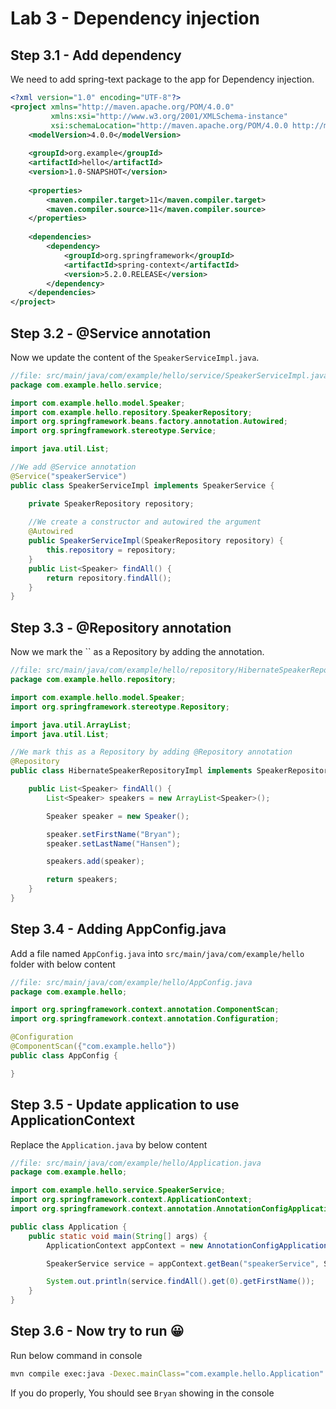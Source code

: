 # Lab 3 - Dependency injection

## Step 3.1 - Add dependency
We need to add spring-text package to the app for Dependency injection.

```xml
<?xml version="1.0" encoding="UTF-8"?>
<project xmlns="http://maven.apache.org/POM/4.0.0"
         xmlns:xsi="http://www.w3.org/2001/XMLSchema-instance"
         xsi:schemaLocation="http://maven.apache.org/POM/4.0.0 http://maven.apache.org/xsd/maven-4.0.0.xsd">
    <modelVersion>4.0.0</modelVersion>
 
    <groupId>org.example</groupId>
    <artifactId>hello</artifactId>
    <version>1.0-SNAPSHOT</version>
 
    <properties>
        <maven.compiler.target>11</maven.compiler.target>
        <maven.compiler.source>11</maven.compiler.source>
    </properties>
    
    <dependencies>
        <dependency>
            <groupId>org.springframework</groupId>
            <artifactId>spring-context</artifactId>
            <version>5.2.0.RELEASE</version>
        </dependency>
    </dependencies> 
</project>
```

## Step 3.2 - @Service annotation
Now we update the content of the `SpeakerServiceImpl.java`.

```java
//file: src/main/java/com/example/hello/service/SpeakerServiceImpl.java
package com.example.hello.service;

import com.example.hello.model.Speaker;
import com.example.hello.repository.SpeakerRepository;
import org.springframework.beans.factory.annotation.Autowired;
import org.springframework.stereotype.Service;

import java.util.List;

//We add @Service annotation
@Service("speakerService")
public class SpeakerServiceImpl implements SpeakerService {

    private SpeakerRepository repository;
    
    //We create a constructor and autowired the argument
    @Autowired
    public SpeakerServiceImpl(SpeakerRepository repository) {
        this.repository = repository;
    }
    public List<Speaker> findAll() {
        return repository.findAll();
    }
}
```

## Step 3.3 - @Repository annotation
Now we mark the `` as a Repository by adding the annotation.
```java
//file: src/main/java/com/example/hello/repository/HibernateSpeakerRepositoryImpl.java
package com.example.hello.repository;

import com.example.hello.model.Speaker;
import org.springframework.stereotype.Repository;

import java.util.ArrayList;
import java.util.List;

//We mark this as a Repository by adding @Repository annotation
@Repository
public class HibernateSpeakerRepositoryImpl implements SpeakerRepository {

    public List<Speaker> findAll() {
        List<Speaker> speakers = new ArrayList<Speaker>();

        Speaker speaker = new Speaker();

        speaker.setFirstName("Bryan");
        speaker.setLastName("Hansen");

        speakers.add(speaker);

        return speakers;
    }
}

```

## Step 3.4 - Adding AppConfig.java
Add a file named `AppConfig.java` into `src/main/java/com/example/hello` folder with below content
```java
//file: src/main/java/com/example/hello/AppConfig.java
package com.example.hello;

import org.springframework.context.annotation.ComponentScan;
import org.springframework.context.annotation.Configuration;

@Configuration
@ComponentScan({"com.example.hello"})
public class AppConfig {

}
```

## Step 3.5 - Update application to use ApplicationContext
Replace the `Application.java` by below content

```java
//file: src/main/java/com/example/hello/Application.java
package com.example.hello;

import com.example.hello.service.SpeakerService;
import org.springframework.context.ApplicationContext;
import org.springframework.context.annotation.AnnotationConfigApplicationContext;

public class Application {
    public static void main(String[] args) {
        ApplicationContext appContext = new AnnotationConfigApplicationContext(AppConfig.class);

        SpeakerService service = appContext.getBean("speakerService", SpeakerService.class);

        System.out.println(service.findAll().get(0).getFirstName());
    }
}
```

## Step 3.6 - Now try to run 😀
Run below command in console
```bash
mvn compile exec:java -Dexec.mainClass="com.example.hello.Application" -q
```
If you do properly, You should see `Bryan` showing in the console
